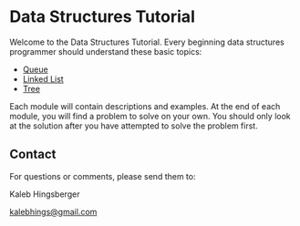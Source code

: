 # Data Structures Tutorial

Welcome to the Data Structures Tutorial.  Every beginning data structures programmer should understand these basic topics:

- [Queue](1-queue.md)
- [Linked List](2-linked_list.md)
- [Tree](3-tree.md)

Each module will contain descriptions and examples.  At the end of each module, you will find a problem to solve on your own.  You should only look at the solution after you have attempted to solve the problem first.

## Contact

For questions or comments, please send them to:

Kaleb Hingsberger

kalebhings@gmail.com
